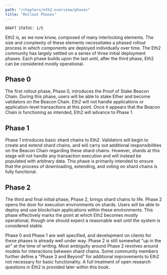 ```yaml
---
path: "/chapters/eth2-overview/phases"
title: "Rollout Phases"
---
```


```text
DRAFT STATUS: 1/5
```

Eth2 is, as we now know, composed of many interlocking elements. The size and complexity of these elements necessitates a phased rollout process in which components are deployed individually over time. The Eth2 community has largely settled on a series of three initial deployment phases. Each phase builds upon the last until, after the third phase, Eth2 can be considered mostly operational.

## Phase 0
The first rollout phase, Phase 0, introduces the Proof of Stake Beacon Chain. During this phase, users will be able to stake Ether and become validators on the Beacon Chain. Eth2 will not handle applications or application-level transactions at this point. Once it appears that the Beacon Chain is functioning as intended, Eth2 will advance to Phase 1.

## Phase 1
Phase 1 introduces basic shard chains to Eth2. Validators will begin to create and extend shard chains, and will carry out additional responsibilities on the Beacon Chain regarding these shard chains. However, shards at this stage will not handle any transaction execution and will instead be populated with arbitrary data. This phase is primarily intended to ensure that the process of downloading, extending, and voting on shard chains is fully functional.

## Phase 2
The third and final initial phase, Phase 2, brings shard chains to life. Phase 2 opens the door for execution environments on shards. Users will be able to deploy and use blockchain applications within these environments. This phase effectively marks the point at which Eth2 becomes mostly operational, though one should expect a reasonable wait until the system is considered stable.

Phase 0 and Phase 1 are well specified, and development on clients for these phases is already well under way. Phase 2 is still somewhat "up in the air" at the time of writing. Most ambiguity around Phase 2 revolves around models for interactions between shard chains. Some community members further define a "Phase 3 and Beyond" for additional improvements to Eth2 not necessary for basic functionality. A full treatment of open research questions in Eth2 is provided later within this book.